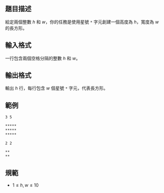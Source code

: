 ## 題目描述
給定兩個整數 $h$ 和 $w$，你的任務是使用星號 `*` 字元創建一個高度為 $h$，寬度為 $w$ 的長方形。

## 輸入格式
一行包含兩個空格分隔的整數 $h$ 和 $w$。

## 輸出格式
輸出 $h$ 行，每行包含 $w$ 個星號 `*` 字元，代表長方形。

## 範例

```input1
3 5
```

```output1
*****
*****
*****
```

```input2
2 2
```

```output2
**
**
```

## 規範
- $1 \leq h, w \leq 10$

